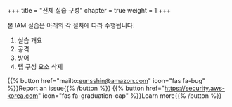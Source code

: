 +++
title = "전체 실습 구성"
chapter = true
weight = 1
+++

본 IAM 실습은 아래의 각 절차에 따라 수행됩니다.

1. 실습 개요
2. 공격
3. 방어
4. 랩 구성 요소 삭제

{{% button href="mailto:eunsshin@amazon.com" icon="fas fa-bug" %}}Report an issue{{% /button %}}
{{% button href="https://security.aws-korea.com" icon="fas fa-graduation-cap" %}}Learn more{{% /button %}}